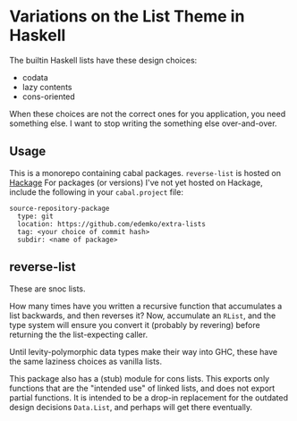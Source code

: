 # Variations on the List Theme in Haskell

The builtin Haskell lists have these design choices:
  * codata
  * lazy contents
  * cons-oriented

When these choices are not the correct ones for you application, you need something else.
I want to stop writing the something else over-and-over.

## Usage

This is a monorepo containing cabal packages.
`reverse-list` is hosted on [Hackage](https://hackage.haskell.org/package/reverse-list-0.2.0)
For packages (or versions) I've not yet hosted on Hackage, include the following in your `cabal.project` file:
```
source-repository-package
  type: git
  location: https://github.com/edemko/extra-lists
  tag: <your choice of commit hash>
  subdir: <name of package>
```

## reverse-list

These are snoc lists.

How many times have you written a recursive function that accumulates a list backwards, and then reverses it?
Now, accumulate an `RList`, and the type system will ensure you convert it (probably by revering) before returning the the list-expecting caller.

Until levity-polymorphic data types make their way into GHC, these have the same laziness choices as vanilla lists.

This package also has a (stub) module for cons lists.
This exports only functions that are the "intended use" of linked lists, and does not export partial functions.
It is intended to be a drop-in replacement for the outdated design decisions `Data.List`, and perhaps will get there eventually.
